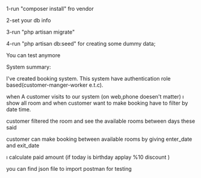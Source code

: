 1-run "composer install" fro vendor


2-set your db info 

3-run "php artisan migrate"

4-run "php artisan db:seed" for creating some dummy data;

You can test anymore

System summary: 

I've created booking system. This system have authentication role based(customer-manger-worker e.t.c).

when A customer visits to our system (on web,phone doesen't matter) ı  show  all room and when customer want to make booking have to  filter by date time.

customer filtered the room  and see the available rooms between days these said 

customer can make booking between available rooms by giving enter_date and exit_date

ı calculate paid amount (if today is birthday applay %10 discount )

you can find json file to import postman for testing


